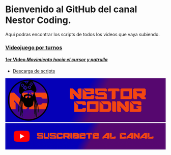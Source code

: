 # Bienvenido al GitHub del canal Nestor Coding.
Aqui podras encontrar los scripts de todos los videos que vaya subiendo.

### [Videojuego por turnos][turnosRepo]

#### [1er Video ***Movimiento hacia el cursor y patrulla***](https://www.youtube.com/watch?v=S7zdz3M9q-E&t=1s&ab_channel=NestorCoding)
- [Descarga de scripts](https://github.com/Nestortillo/JuegoPorTurnos.git)






[![1][ImagenCanal]][youtube]
[![2][ImagenSubs]][susbcribe]


[turnosRepo]:https://github.com/Nestortillo/JuegoPorTurnos.git "Link al repositorio"
[youtube]:https://www.youtube.com/channel/UCzG0AJwQ5GVvGmw1ofyo73w "Canal Nestor Coding"
[susbcribe]:https://www.youtube.com/channel/UCzG0AJwQ5GVvGmw1ofyo73w?sub_confirmation=1 "Suscribete a mi canal"
[ImagenCanal]:GitHubCanal.png
[ImagenSubs]:https://github.com/Nestortillo/Nestortillo/blob/91b334a4b63b36e33d2c272e5f695daeb3d2e634/SubsLogo.png
